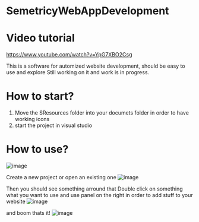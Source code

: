 # SemetricyWebAppDevelopment
# Video tutorial
https://www.youtube.com/watch?v=YpG7XBO2Csg

This is a software for automized website development, should be easy to use and explore
Still working on it and work is in progress.
# How to start?
1. Move the SResources folder into your documets folder in order to have working icons
2. start the project in visual studio
# How to use?
![image](https://user-images.githubusercontent.com/73321844/188295005-3b166ca1-9815-4342-8e85-12b71c97b66e.png)

Create a new project or open an existing one
![image](https://user-images.githubusercontent.com/73321844/191454750-c027d4ac-8cc1-4ab3-8b44-70c0e402d1a1.png)

Then you should see something arround that
Double click on something what you want to use and use panel on the right in order to add stuff to your website
![image](https://user-images.githubusercontent.com/73321844/191454860-f592a916-0e23-4ae0-8ba5-c2bd80a0ce42.png)

 and boom thats it!
![image](https://user-images.githubusercontent.com/73321844/191454519-8d6f990f-96d5-4c07-8216-4d4d76146c03.png)
